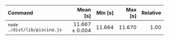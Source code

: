 | Command | Mean [s] | Min [s] | Max [s] | Relative |
|:---|---:|---:|---:|---:|
| `node ./dist/lib/piscina.js` | 11.667 ± 0.004 | 11.664 | 11.670 | 1.00 |
